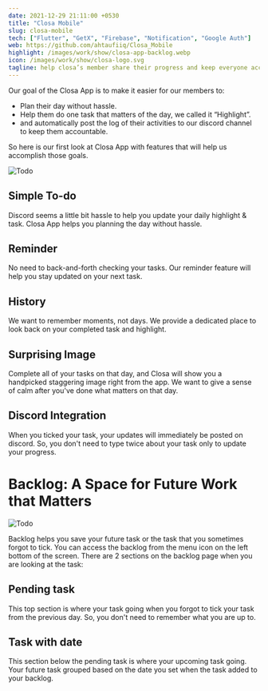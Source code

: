 ```yaml
---
date: 2021-12-29 21:11:00 +0530
title: "Closa Mobile"
slug: closa-mobile
tech: ["Flutter", "GetX", "Firebase", "Notification", "Google Auth"]
web: https://github.com/ahtaufiiq/Closa_Mobile
highlight: /images/work/show/closa-app-backlog.webp
icon: /images/work/show/closa-logo.svg
tagline: help closa’s member share their progress and keep everyone accountable to work towards their goals
---
```


Our goal of the Closa App is to make it easier for our members to:

- Plan their day without hassle.
- Help them do one task that matters of the day, we called it “Highlight”.
- and automatically post the log of their activities to our discord channel to keep them accountable.

So here is our first look at Closa App with features that will help us accomplish those goals.

![Todo](/images/work/show/closa-app-todo.webp)

## Simple To-do

Discord seems a little bit hassle to help you update your daily highlight & task. Closa App helps you planning the day without hassle.

## Reminder

No need to back-and-forth checking your tasks. Our reminder feature will help you stay updated on your next task.

## History

We want to remember moments, not days. We provide a dedicated place to look back on your completed task and highlight.

## Surprising Image

Complete all of your tasks on that day, and Closa will show you a handpicked staggering image right from the app. We want to give a sense of calm after you've done what matters on that day.

## Discord Integration

When you ticked your task, your updates will immediately be posted on discord. So, you don't need to type twice about your task only to update your progress.

# Backlog: A Space for Future Work that Matters

![Todo](/images/work/show/closa-app-backlog.webp)

Backlog helps you save your future task or the task that you sometimes forgot to tick. You can access the backlog from the menu icon on the left bottom of the screen. There are 2 sections on the backlog page when you are looking at the task:

## Pending task

This top section is where your task going when you forgot to tick your task from the previous day. So, you don't need to remember what you are up to.

## Task with date

This section below the pending task is where your upcoming task going. Your future task grouped based on the date you set when the task added to your backlog.
